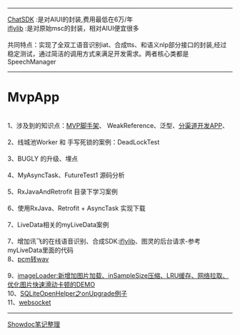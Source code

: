***
[ChatSDK](https://github.com/wowo3129/AIUIChatSDK/tree/master/chatsdk) :是对AIUI的封装,费用最低在6万/年</br>
[iflylib](https://github.com/wowo3129/MvpApp/tree/master/iflylib) :是对原始msc的封装，相对AIUI便宜很多</br>
<br/>
共同特点：实现了全双工语音识别iat、合成tts、和语义nlp部分接口的封装,经过稳定测试，通过简洁的调用方式来满足开发需求。两者核心类都是 SpeechManager</br>
***
# MvpApp
<br/>1、涉及到的知识点：[MVP脚手架](https://github.com/wowo3129/MvpApp/tree/master/app/src/basemvp)、 WeakReference、泛型、[分渠道开发APP](https://www.jianshu.com/p/533240d222d3)、</br>
<br/>2、线城池Worker 和 手写死锁的案例：DeadLockTest</br>
<br/>3、BUGLY 的升级、埋点</br>
<br/>4、MyAsyncTask、FutureTest1 源码分析</br>
<br/>5、RxJavaAndRetrofit 目录下学习案例</br>
<br/>6、使用RxJava、Retrofit + AsyncTask 实现下载</br>
<br/>7、LiveData相关的myLiveData案例</br>
<br/>7、增加讯飞的在线语音识别、合成SDK:[iflylib](https://github.com/wowo3129/MvpApp/tree/master/iflylib)、图灵的后台请求-参考myLiveData里面的代码</b>
</br>8、[pcm转wav](https://blog.csdn.net/hesong1120/article/details/79043482)</br>
</br>9、[imageLoader:新增加图片加载、inSampleSize压缩、LRU缓存、网络拉取、优化图片快速滑动卡顿的DEMO](https://github.com/wowo3129/MvpApp/tree/master/app/src/imageLoader)
</br>10、[SQLiteOpenHelper之onUpgrade例子](https://www.cnblogs.com/896240130Master/p/6128557.html)
</br>11、[websocket](https://www.jianshu.com/p/e294e6baa158)
***
[Showdoc笔记整理](https://www.showdoc.cc/anzerComputer?page_id=1113515797108060)



